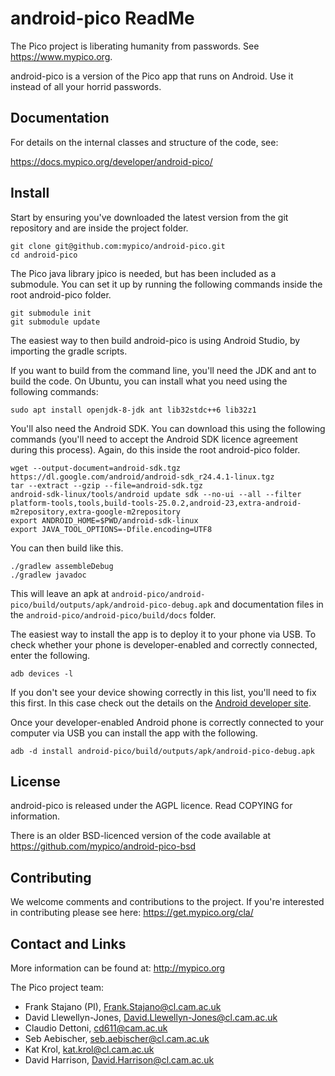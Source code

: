 # android-pico ReadMe

The Pico project is liberating humanity from passwords. See https://www.mypico.org.

android-pico is a version of the Pico app that runs on Android. Use it instead of all your horrid passwords.

## Documentation

For details on the internal classes and structure of the code, see:

https://docs.mypico.org/developer/android-pico/

## Install

Start by ensuring you've downloaded the latest version from the git repository and are inside the project folder.
```
git clone git@github.com:mypico/android-pico.git
cd android-pico
```

The Pico java library jpico is needed, but has been included as a submodule. You can set it up by running the following commands inside the root android-pico folder.

```
git submodule init
git submodule update
```

The easiest way to then build android-pico is using Android Studio, by importing the gradle scripts.

If you want to build from the command line, you'll need the JDK and ant to build the code. On Ubuntu, you can install what you need using the following commands:

```
sudo apt install openjdk-8-jdk ant lib32stdc++6 lib32z1
```

You'll also need the Android SDK. You can download this using the following commands (you'll need to accept the Android SDK licence agreement during this process). Again, do this inside the root android-pico folder.

```
wget --output-document=android-sdk.tgz https://dl.google.com/android/android-sdk_r24.4.1-linux.tgz
tar --extract --gzip --file=android-sdk.tgz
android-sdk-linux/tools/android update sdk --no-ui --all --filter platform-tools,tools,build-tools-25.0.2,android-23,extra-android-m2repository,extra-google-m2repository
export ANDROID_HOME=$PWD/android-sdk-linux 
export JAVA_TOOL_OPTIONS=-Dfile.encoding=UTF8

```

You can then build like this.
```
./gradlew assembleDebug
./gradlew javadoc
```

This will leave an apk at `android-pico/android-pico/build/outputs/apk/android-pico-debug.apk` and documentation files in the `android-pico/android-pico/build/docs` folder.

The easiest way to install the app is to deploy it to your phone via USB. To check whether your phone is developer-enabled and correctly connected, enter the following. 

```
adb devices -l
```

If you don't see your device showing correctly in this list, you'll need to fix this first. In this case check out the details on the [Android developer site](https://developer.android.com/studio/command-line/adb.html).

Once your developer-enabled Android phone is correctly connected to your computer via USB you can install the app with the following.
```
adb -d install android-pico/build/outputs/apk/android-pico-debug.apk
```

## License

android-pico is released under the AGPL licence. Read COPYING for information.

There is an older BSD-licenced version of the code available at https://github.com/mypico/android-pico-bsd

## Contributing

We welcome comments and contributions to the project. If you're interested in contributing please see here: https://get.mypico.org/cla/

## Contact and Links

More information can be found at: http://mypico.org

The Pico project team:
 * Frank Stajano (PI), Frank.Stajano@cl.cam.ac.uk
 * David Llewellyn-Jones, David.Llewellyn-Jones@cl.cam.ac.uk
 * Claudio Dettoni, cd611@cam.ac.uk
 * Seb Aebischer, seb.aebischer@cl.cam.ac.uk
 * Kat Krol, kat.krol@cl.cam.ac.uk
 * David Harrison, David.Harrison@cl.cam.ac.uk


